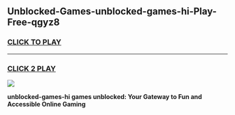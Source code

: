 
## Unblocked-Games-unblocked-games-hi-Play-Free-qgyz8
<h3>
<a href="https://premium76.site?title=unblocked-games-hi&ref=18A">CLICK TO PLAY</a></h3>
<hr>

<h3>
<a href="https://premium76.site?title=unblocked-games-hi&ref=18A">CLICK 2 PLAY</a>
  
</h3>

<a href="https://premium76.site?title=unblocked-games-hi&ref=18A"><img src="https://clearcache.store/games.png"></a>


**unblocked-games-hi games unblocked: Your Gateway to Fun and Accessible Online Gaming**
